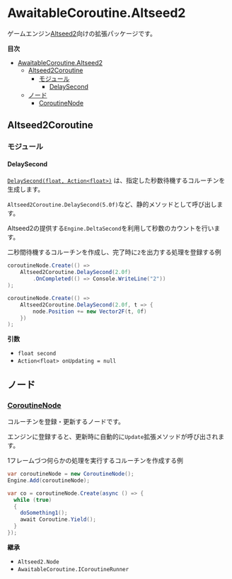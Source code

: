 # AwaitableCoroutine.Altseed2

ゲームエンジン[Altseed2](https://altseed.github.io)向けの拡張パッケージです。

**目次**

- [AwaitableCoroutine.Altseed2](#awaitablecoroutinealtseed2)
  - [Altseed2Coroutine](#altseed2coroutine)
    - [モジュール](#モジュール)
      - [DelaySecond](#delaysecond)
  - [ノード](#ノード)
    - [CoroutineNode](#coroutinenode)

## Altseed2Coroutine
### モジュール

#### DelaySecond
[`DelaySecond(float, Action<float>)`](../../src/AwaitableCoroutine.Altseed2/Modules.cs)
は、指定した秒数待機するコルーチンを生成します。

`Altseed2Coroutine.DelaySecond(5.0f)`など、静的メソッドとして呼び出します。

Altseed2の提供する`Engine.DeltaSecond`を利用して秒数のカウントを行います。

二秒間待機するコルーチンを作成し、完了時に`2`を出力する処理を登録する例
```csharp
coroutineNode.Create(() =>
    Altseed2Coroutine.DelaySecond(2.0f)
        .OnCompleted(() => Console.WriteLine("2"))
);
```

```csharp
coroutineNode.Create(() =>
    Altseed2Coroutine.DelaySecond(2.0f, t => {
        node.Position += new Vector2F(t, 0f)
    })
);
```

**引数**
* `float second`
* `Action<float> onUpdating = null`

## ノード
### [CoroutineNode](../../src/AwaitableCoroutine.Altseed2/CoroutineNode.cs)
コルーチンを登録・更新するノードです。

エンジンに登録すると、更新時に自動的に`Update`拡張メソッドが呼び出されます。

1フレームづつ何らかの処理を実行するコルーチンを作成する例
```csharp
var coroutineNode = new CoroutineNode();
Engine.Add(coroutineNode);

var co = coroutineNode.Create(async () => {
  while (true)
  {
    doSomething1();
    await Coroutine.Yield();
  }
});
```

**継承**
* `Altseed2.Node`
* `AwaitableCoroutine.ICoroutineRunner`
